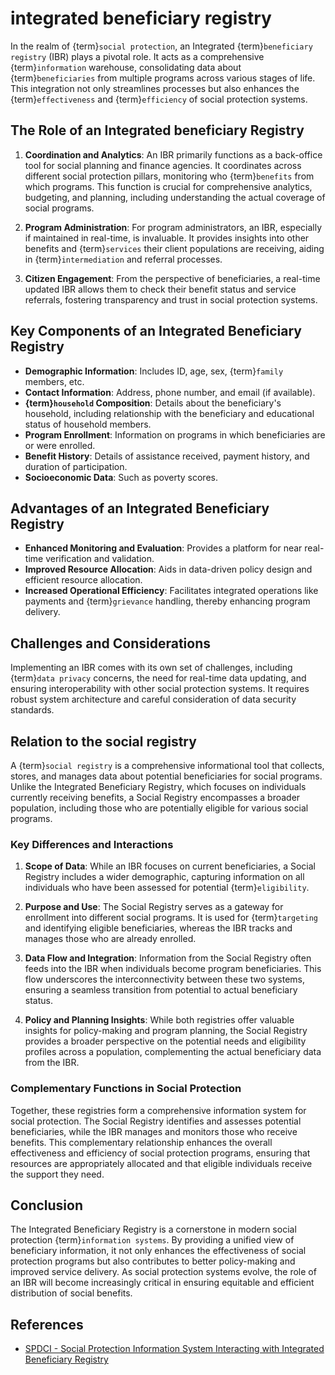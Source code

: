 # integrated beneficiary registry

In the realm of {term}`social protection`, an Integrated {term}`beneficiary registry` (IBR) plays a pivotal role. It acts as a comprehensive {term}`information` warehouse, consolidating data about {term}`beneficiaries` from multiple programs across various stages of life. This integration not only streamlines processes but also enhances the {term}`effectiveness` and {term}`efficiency` of social protection systems.

## The Role of an Integrated beneficiary Registry

1. **Coordination and Analytics**: An IBR primarily functions as a back-office tool for social planning and finance agencies. It coordinates across different social protection pillars, monitoring who {term}`benefits` from which programs. This function is crucial for comprehensive analytics, budgeting, and planning, including understanding the actual coverage of social programs.

2. **Program Administration**: For program administrators, an IBR, especially if maintained in real-time, is invaluable. It provides insights into other benefits and {term}`services` their client populations are receiving, aiding in {term}`intermediation` and referral processes.

3. **Citizen Engagement**: From the perspective of beneficiaries, a real-time updated IBR allows them to check their benefit status and service referrals, fostering transparency and trust in social protection systems.

## Key Components of an Integrated Beneficiary Registry

- **Demographic Information**: Includes ID, age, sex, {term}`family` members, etc.
- **Contact Information**: Address, phone number, and email (if available).
- **{term}`household` Composition**: Details about the beneficiary's household, including relationship with the beneficiary and educational status of household members.
- **Program Enrollment**: Information on programs in which beneficiaries are or were enrolled.
- **Benefit History**: Details of assistance received, payment history, and duration of participation.
- **Socioeconomic Data**: Such as poverty scores.

## Advantages of an Integrated Beneficiary Registry

- **Enhanced Monitoring and Evaluation**: Provides a platform for near real-time verification and validation.
- **Improved Resource Allocation**: Aids in data-driven policy design and efficient resource allocation.
- **Increased Operational Efficiency**: Facilitates integrated operations like payments and {term}`grievance` handling, thereby enhancing program delivery.

## Challenges and Considerations

Implementing an IBR comes with its own set of challenges, including {term}`data privacy` concerns, the need for real-time data updating, and ensuring interoperability with other social protection systems. It requires robust system architecture and careful consideration of data security standards.

## Relation to the social registry

A {term}`social registry` is a comprehensive informational tool that collects, stores, and manages data about potential beneficiaries for social programs. Unlike the Integrated Beneficiary Registry, which focuses on individuals currently receiving benefits, a Social Registry encompasses a broader population, including those who are potentially eligible for various social programs.

### Key Differences and Interactions

1. **Scope of Data**: While an IBR focuses on current beneficiaries, a Social Registry includes a wider demographic, capturing information on all individuals who have been assessed for potential {term}`eligibility`.

2. **Purpose and Use**: The Social Registry serves as a gateway for enrollment into different social programs. It is used for {term}`targeting` and identifying eligible beneficiaries, whereas the IBR tracks and manages those who are already enrolled.

3. **Data Flow and Integration**: Information from the Social Registry often feeds into the IBR when individuals become program beneficiaries. This flow underscores the interconnectivity between these two systems, ensuring a seamless transition from potential to actual beneficiary status.

4. **Policy and Planning Insights**: While both registries offer valuable insights for policy-making and program planning, the Social Registry provides a broader perspective on the potential needs and eligibility profiles across a population, complementing the actual beneficiary data from the IBR.

### Complementary Functions in Social Protection

Together, these registries form a comprehensive information system for social protection. The Social Registry identifies and assesses potential beneficiaries, while the IBR manages and monitors those who receive benefits. This complementary relationship enhances the overall effectiveness and efficiency of social protection programs, ensuring that resources are appropriately allocated and that eligible individuals receive the support they need.


## Conclusion

The Integrated Beneficiary Registry is a cornerstone in modern social protection {term}`information systems`. By providing a unified view of beneficiary information, it not only enhances the effectiveness of social protection programs but also contributes to better policy-making and improved service delivery. As social protection systems evolve, the role of an IBR will become increasingly critical in ensuring equitable and efficient distribution of social benefits.


## References

- [SPDCI - Social Protection Information System Interacting with Integrated
Beneficiary Registry](https://socialprotection.org/sites/default/files/multimedia_files/2023%2008%2024%20Interoperability%20in%20Action%20%237%20Final.pdf)